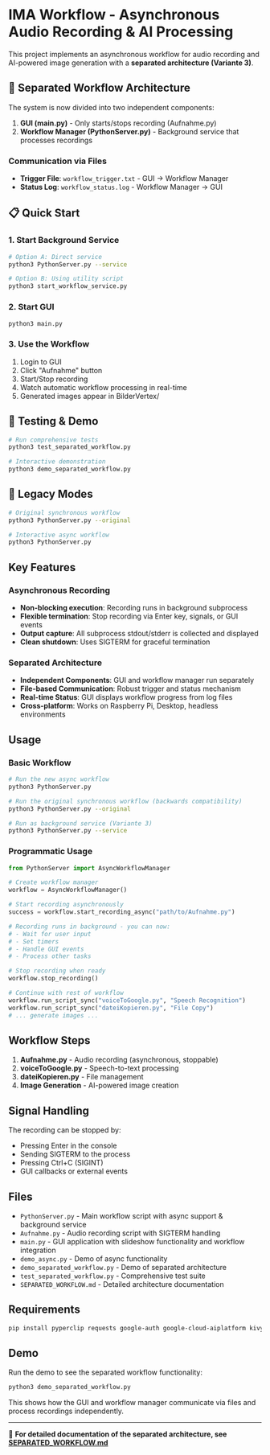 # IMA Workflow - Asynchronous Audio Recording & AI Processing

This project implements an asynchronous workflow for audio recording and AI-powered image generation with a **separated architecture (Variante 3)**.

## 🚀 Separated Workflow Architecture

The system is now divided into two independent components:

1. **GUI (main.py)** - Only starts/stops recording (Aufnahme.py)
2. **Workflow Manager (PythonServer.py)** - Background service that processes recordings

### Communication via Files
- **Trigger File**: `workflow_trigger.txt` - GUI → Workflow Manager
- **Status Log**: `workflow_status.log` - Workflow Manager → GUI

## 📋 Quick Start

### 1. Start Background Service
```bash
# Option A: Direct service
python3 PythonServer.py --service

# Option B: Using utility script  
python3 start_workflow_service.py
```

### 2. Start GUI
```bash
python3 main.py
```

### 3. Use the Workflow
1. Login to GUI
2. Click "Aufnahme" button
3. Start/Stop recording
4. Watch automatic workflow processing in real-time
5. Generated images appear in BilderVertex/

## 🧪 Testing & Demo

```bash
# Run comprehensive tests
python3 test_separated_workflow.py

# Interactive demonstration
python3 demo_separated_workflow.py
```

## 🔧 Legacy Modes

```bash
# Original synchronous workflow
python3 PythonServer.py --original

# Interactive async workflow
python3 PythonServer.py
```

## Key Features

### Asynchronous Recording
- **Non-blocking execution**: Recording runs in background subprocess
- **Flexible termination**: Stop recording via Enter key, signals, or GUI events
- **Output capture**: All subprocess stdout/stderr is collected and displayed
- **Clean shutdown**: Uses SIGTERM for graceful termination

### Separated Architecture
- **Independent Components**: GUI and workflow manager run separately
- **File-based Communication**: Robust trigger and status mechanism
- **Real-time Status**: GUI displays workflow progress from log files
- **Cross-platform**: Works on Raspberry Pi, Desktop, headless environments

## Usage

### Basic Workflow
```bash
# Run the new async workflow
python3 PythonServer.py

# Run the original synchronous workflow (backwards compatibility)
python3 PythonServer.py --original

# Run as background service (Variante 3)
python3 PythonServer.py --service
```

### Programmatic Usage
```python
from PythonServer import AsyncWorkflowManager

# Create workflow manager
workflow = AsyncWorkflowManager()

# Start recording asynchronously  
success = workflow.start_recording_async("path/to/Aufnahme.py")

# Recording runs in background - you can now:
# - Wait for user input
# - Set timers
# - Handle GUI events
# - Process other tasks

# Stop recording when ready
workflow.stop_recording()

# Continue with rest of workflow
workflow.run_script_sync("voiceToGoogle.py", "Speech Recognition")
workflow.run_script_sync("dateiKopieren.py", "File Copy")
# ... generate images ...
```

## Workflow Steps

1. **Aufnahme.py** - Audio recording (asynchronous, stoppable)
2. **voiceToGoogle.py** - Speech-to-text processing
3. **dateiKopieren.py** - File management
4. **Image Generation** - AI-powered image creation

## Signal Handling

The recording can be stopped by:
- Pressing Enter in the console
- Sending SIGTERM to the process
- Pressing Ctrl+C (SIGINT)
- GUI callbacks or external events

## Files

- `PythonServer.py` - Main workflow script with async support & background service
- `Aufnahme.py` - Audio recording script with SIGTERM handling
- `main.py` - GUI application with slideshow functionality and workflow integration
- `demo_async.py` - Demo of async functionality
- `demo_separated_workflow.py` - Demo of separated architecture
- `test_separated_workflow.py` - Comprehensive test suite
- `SEPARATED_WORKFLOW.md` - Detailed architecture documentation

## Requirements

```bash
pip install pyperclip requests google-auth google-cloud-aiplatform kivy kivymd
```

## Demo

Run the demo to see the separated workflow functionality:
```bash
python3 demo_separated_workflow.py
```

This shows how the GUI and workflow manager communicate via files and process recordings independently.

---

📖 **For detailed documentation of the separated architecture, see [SEPARATED_WORKFLOW.md](SEPARATED_WORKFLOW.md)**